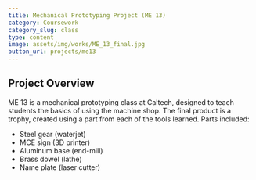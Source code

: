 ```yaml
---
title: Mechanical Prototyping Project (ME 13)
category: Coursework
category_slug: class
type: content
image: assets/img/works/ME_13_final.jpg
button_url: projects/me13
---
```

## Project Overview
ME 13 is a mechanical prototyping class at Caltech, designed to teach students the basics of using the machine shop. The final product is a trophy, created using a part from each of the tools learned. Parts included:
* Steel gear (waterjet)
* MCE sign (3D printer)
* Aluminum base (end-mill)
* Brass dowel (lathe)
* Name plate (laser cutter)
